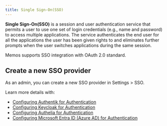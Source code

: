 ```yaml
---
title: Single Sign-On(SSO)
---
```


**Single Sign-On(SSO)** is a session and user authentication service that permits a user to use one set of login credentials (e.g., name and password) to access multiple applications. The service authenticates the end user for all the applications the user has been given rights to and eliminates further prompts when the user switches applications during the same session.

Memos supports SSO integration with OAuth 2.0 standard.

## Create a new SSO provider

As an admin, you can create a new SSO provider in Settings > SSO.

Learn more details with:

- [Configuring Authentik for Authentication](/docs/advanced-settings/authentik)
- [Configuring Keycloak for Authentication](/docs/advanced-settings/keycloak)
- [Configuring Authelia for Authentication](/docs/advanced-settings/authelia) 
- [Configuring Microsoft Entra ID (Azure AD) for Authentication](/docs/advanced-settings/entraid) 
